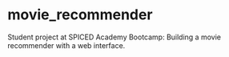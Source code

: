 # movie_recommender
Student project at SPICED Academy Bootcamp: Building a movie recommender with a web interface.
